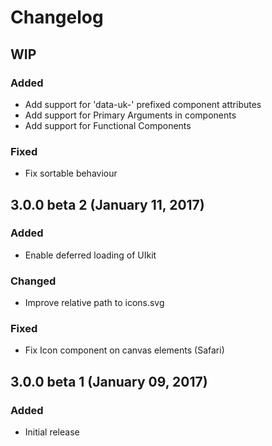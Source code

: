 # Changelog

## WIP

### Added

- Add support for 'data-uk-' prefixed component attributes
- Add support for Primary Arguments in components
- Add support for Functional Components

### Fixed

- Fix sortable behaviour

## 3.0.0 beta 2 (January 11, 2017)

### Added

- Enable deferred loading of UIkit 

### Changed

- Improve relative path to icons.svg

### Fixed

- Fix Icon component on canvas elements (Safari)

## 3.0.0 beta 1 (January 09, 2017)

### Added

- Initial release
